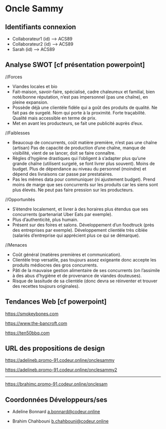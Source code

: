 # Oncle Sammy


## Identifiants connexion

* Collaborateur1 (id) --> ACS89
* Collaborateur2 (id) --> ACS89
* Sarah (id) --> ACS89



## Analyse SWOT [cf présentation powerpoint]

//Forces

* Viandes locales et bio
* Fait-maison, savoir-faire, spécialisé, cadre chaleureux et familial, bien noté/bonne réputation, n’est pas impersonnel (pas une chaîne), en pleine expansion. 
* Possède déjà une clientèle fidèle qui a goût des produits de qualité. Ne fait pas de surgelé. Nom qui porte à la proximité. Forte traçabilité. Qualité mais accessible en terme de prix. 
* Met en avant les producteurs, se fait une publicité auprès d’eux.

//Faiblesses

* Beaucoup de concurrents, coût matière première, n’est pas une chaîne (artisan)
Pas de capacité de production d’une chaîne, manque de visibilité, vient de se lancer, doit se faire connaître. 
* Règles d’hygiène drastiques qui l’obligent à s’adapter plus qu’une grande chaîne (utilisent surgelé, se font livrer plus souvent). Moins de budget. Plus de dépendance au niveau du personnel (moindre) et dépend des livraisons car passe par prestataires. 
* Pas les mêmes data pour communiquer (ni ajustement budget). Prend moins de marge que ses concurrents sur les produits car les siens sont plus élevés. Ne peut pas faire pression sur les producteurs.

//Opportunités

* S’étendre localement, et livrer à des horaires plus étendus que ses concurrents (partenariat Uber Eats par exemple). 
* Plus d’authenticité, plus humain. 
* Présent sur des foires et salons. Développement d’un foodtruck (près des entreprises par exemple). 
Développement clientèle très ciblée (salariés d’entreprise qui apprécient plus ce qui se démarque).

//Menaces

* Coût général (matières premières et communication). 
* Clientèle trop versatile, pas toujours assez exigeante donc accepte les produits médiocres des gros concurrents. 
* Pâti de la mauvaise gestion alimentaire de ses concurrents (on l’assimile à des abus d’hygiène et de provenance de viandes douteuses). 
* Risque de lassitude de sa clientèle (donc devra se réinventer et trouver des recettes toujours originales).



## Tendances Web [cf powerpoint]

https://smokeybones.com

https://www.the-bancroft.com

https://ten50bbq.com


## URL des propositions de design

https://adelineb.promo-91.codeur.online/onclesammy

https://adelineb.promo-91.codeur.online/onclesammy2

-------------------------------------------------------

https://brahimc.promo-91.codeur.online/onclesam

## Coordonnées Développeurs/ses

* Adeline Bonnard
a.bonnard@codeur.online

* Brahim Chahbouni
b.chahbouni@codeur.online

